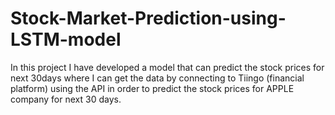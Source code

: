 # Stock-Market-Prediction-using-LSTM-model
In this project I have developed a model that can predict the stock prices for next 30days where I can get the data by connecting to Tiingo (financial platform) using the API in order to predict the stock prices for APPLE company for next 30 days.

